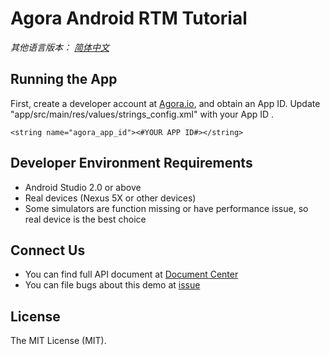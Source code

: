 # Agora Android RTM Tutorial

*其他语言版本： [简体中文](README.zh.md)*

## Running the App
First, create a developer account at [Agora.io](https://dashboard.agora.io/signin/), and obtain an App ID.
Update "app/src/main/res/values/strings_config.xml" with your App ID .

```
<string name="agora_app_id"><#YOUR APP ID#></string>

```

## Developer Environment Requirements
- Android Studio 2.0 or above
- Real devices (Nexus 5X or other devices)
- Some simulators are function missing or have performance issue, so real device is the best choice

## Connect Us
- You can find full API document at [Document Center](https://docs.agora.io/en/)
- You can file bugs about this demo at [issue](https://github.com/AgoraIO/RTM/issues)

## License
The MIT License (MIT).
